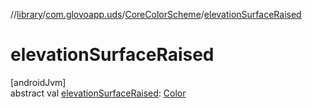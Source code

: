 //[library](../../../index.md)/[com.glovoapp.uds](../index.md)/[CoreColorScheme](index.md)/[elevationSurfaceRaised](elevation-surface-raised.md)

# elevationSurfaceRaised

[androidJvm]\
abstract val [elevationSurfaceRaised](elevation-surface-raised.md): [Color](https://developer.android.com/reference/kotlin/androidx/compose/ui/graphics/Color.html)
